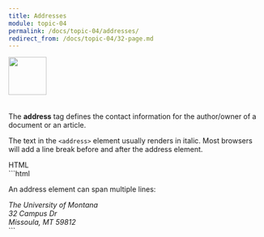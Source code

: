 ```yaml
---
title: Addresses
module: topic-04
permalink: /docs/topic-04/addresses/
redirect_from: /docs/topic-04/32-page.md
---
```


<img src="./../../../img/arrow-divider.svg" style="width: 75px; border: none; margin: 0px 0 20px 0" />

The **address** tag defines the contact information for the author/owner of a document or an article.

The text in the `<address>` element usually renders in italic. Most browsers will add a line break before and after the address element.

<div id="code-heading">HTML</div>
```html
<p>An address element can span multiple lines:</p>
<address>
  The University of Montana<br />
  32 Campus Dr<br />
  Missoula, MT 59812
</address>
```

<div class="codepen-embed">
  <p data-height="400" data-theme-id="30567" data-slug-hash="gvxoQe" data-default-tab="html,result" data-user="Media-Ed-Online" data-embed-version="2" data-pen-title="Topic-04: Semantic HTML Pt. 8" class="codepen"></p>
</div>
